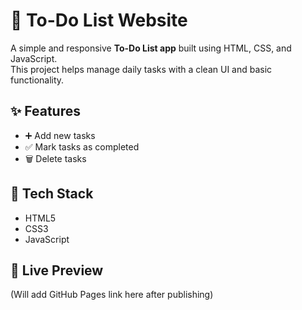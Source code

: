 # 📝 To-Do List Website

A simple and responsive **To-Do List app** built using HTML, CSS, and JavaScript.  
This project helps manage daily tasks with a clean UI and basic functionality.

## ✨ Features
- ➕ Add new tasks  
- ✅ Mark tasks as completed  
- 🗑️ Delete tasks  

## 🧪 Tech Stack
- HTML5  
- CSS3  
- JavaScript 

## 🚀 Live Preview
(Will add GitHub Pages link here after publishing)
